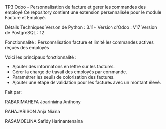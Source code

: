 TP3 Odoo - Personnalisation de facture et gerer les commandes des employé
Ce repository contient une extension personnalisée pour le module Facture et Employé. 


Détails Techniques
Version de Python : 3.11+
Version d'Odoo : V17
Version de PostgreSQL : 12

Fonctionnalité : Personnalisation facture et limité les commandes actives réçues des employés

Voici les principaux fonctionnalité :
- Ajouter des informations en lettre sur les factures.
- Gérer la charge de travail des employés par commande.
- Paramétrer les seuils de colorisation des factures.
- Ajouter une étape de validation pour les factures avec un montant élevé.

Fait par:

RABARIMAHEFA Joariniaina Anthony

RAHAJARISON Anja Niaina

RASAMOELINA Safidy Harinantenaina


